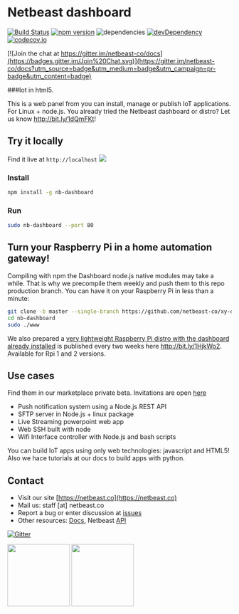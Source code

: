 # Netbeast dashboard

[![Build Status](https://travis-ci.org/netbeast-co/dashboard.svg)](https://travis-ci.org/netbeast-co/dashboard)
[![npm version](https://badge.fury.io/js/nb-dashboard.svg)](https://badge.fury.io/js/nb-dashboard)
![dependencies](https://david-dm.org/netbeast-co/dashboard.svg)
[![devDependency](https://david-dm.org/netbeast-co/dashboard/dev-status.svg)](https://david-dm.org/netbeast-co/dashboard#info=devDependencies)
[![codecov.io](https://codecov.io/github/netbeast-co/dashboard/coverage.svg?branch=master)](https://codecov.io/github/netbeast-co/dashboard?branch=master)

[![Join the chat at https://gitter.im/netbeast-co/docs](https://badges.gitter.im/Join%20Chat.svg)](https://gitter.im/netbeast-co/docs?utm_source=badge&utm_medium=badge&utm_campaign=pr-badge&utm_content=badge)

###Iot in html5.

This is a web panel from you can install, manage or publish IoT applications. For Linux + node.js. You already tried the Netbeast dashboard or distro? Let us know http://bit.ly/1dQmFKt!

## Try it locally
Find it live at `http://localhost`
<img src="https://github.com/netbeast-co/dashboard/blob/master/web/img/general_demo.gif?raw=true"></img>

### Install
``` bash
npm install -g nb-dashboard
```

### Run
```bash
sudo nb-dashboard --port 80
```

## Turn your Raspberry Pi in a home automation gateway!

Compiling with npm the Dashboard node.js native modules may take a while. That is why we precompile them weekly and push them to this repo production branch. You can have it on your Raspberry Pi in less than a minute:

```bash
git clone -b master --single-branch https://github.com/netbeast-co/xy-dashboard/
cd nb-dashboard
sudo ./www
```

We also prepared a <u>very lightweight Raspberry Pi distro with the dashboard already installed</u> is published every two weeks here http://bit.ly/1HjkWo2. Available for Rpi 1 and 2 versions.

## Use cases
Find them in our marketplace private beta. Invitations are open <a target="_blank" href="http://bit.ly/1ENxgvq">here</a>
* Push notification system using a Node.js REST API
* SFTP server in Node.js + linux package
* Live Streaming powerpoint web app
* Web SSH built with node
* Wifi Interface  controller with Node.js and bash scripts

You can build IoT apps using only web technologies: javascript and HTML5! Also we hace tutorials at our docs to build apps with python.

## Contact
* Visit our site [https://netbeast.co](https://netbeast.co)
* Mail us: staff [at] netbeast.co
* Report a bug or enter discussion at [issues](https://github.com/netbeast-co/docs/issues)
* Other resources: [Docs](https://github.com/netbeast-co/docs/wiki), Netbeast [API](https://github.com/netbeast-co/API)

[![Gitter](https://badges.gitter.im/Join%20Chat.svg)](https://gitter.im/netbeast-co/xway?utm_source=badge&utm_medium=badge&utm_campaign=pr-badge)


<img src="https://github.com/netbeast-co/docs/blob/master/img/open-source.png?raw=true" height="140px" width="auto"/>
<img src="https://github.com/netbeast-co/docs/blob/master/img/open-hw.png?raw=true" height="140px" width="auto"/>
